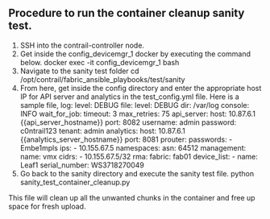 ## Procedure to run the container cleanup sanity test. 
1. SSH into the contrail-controller node. 
2. Get inside the config_devicemgr_1 docker by executing the command below. 
    docker exec -it config_devicemgr_1 bash 
3. Navigate to the sanity test folder 
    cd /opt/contrail/fabric_ansible_playbooks/test/sanity
4. From here, get inside the config directory and enter the appropriate host IP for API server and analytics in the test_config.yml file.
   Here is a sample file, 
                    log:
                    level: DEBUG
                    file:
                        level: DEBUG
                        dir: /var/log
                    console: INFO
                    wait_for_job:
                    timeout: 3
                    max_retries: 75
                    api_server:
                    host: 10.87.6.1 {{api_server_hostname}}
                    port: 8082
                    username: admin
                    password: c0ntrail123
                    tenant: admin
                    analytics:
                    host: 10.87.6.1 {{analytics_server_hostname}}
                    port: 8081
                    prouter:
                    passwords:
                        - Embe1mpls
                    ips:
                        - 10.155.67.5
                    namespaces:
                    asn: 64512
                    management:
                        name: vmx
                        cidrs:
                        - 10.155.67.5/32
                    rma:
                    fabric: fab01
                    device_list:
                        - name: Leaf1
                        serial_number: WS3718270049
5. Go back to the sanity directory and execute the sanity test file. 
    python sanity_test_container_cleanup.py

This file will clean up all the unwanted chunks in the container and free up space for fresh upload. 
